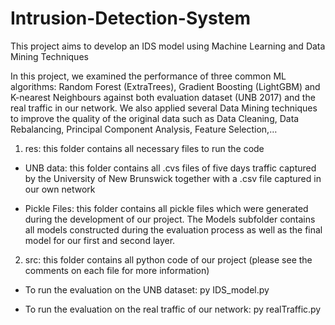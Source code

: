 # Intrusion-Detection-System
This project aims to develop an IDS model using Machine Learning and Data Mining Techniques

In this project, we examined the performance of three common ML algorithms: 
Random Forest (ExtraTrees), Gradient Boosting (LightGBM) and K-nearest Neighbours 
against both evaluation dataset (UNB 2017) and the real traffic in our network. 
We also applied several Data Mining techniques to improve the quality of the original data 
such as Data Cleaning, Data Rebalancing, Principal Component Analysis, Feature Selection,…

1)	res: this folder contains all necessary files to run the code
-	UNB data: this folder contains all .cvs files of five days traffic 
captured by the University of New Brunswick together with a .csv file captured in our own network

-	Pickle Files: this folder contains all pickle files which were 
generated during the development of our project. The Models subfolder contains 
all models constructed during the evaluation process as well as the final model for our first and second layer. 

2)	src: this folder contains all python code of our project 
(please see the comments on each file for more information)

-	To run the evaluation on the UNB dataset:
			py IDS_model.py

-	To run the evaluation on the real traffic of our network:
			py realTraffic.py
